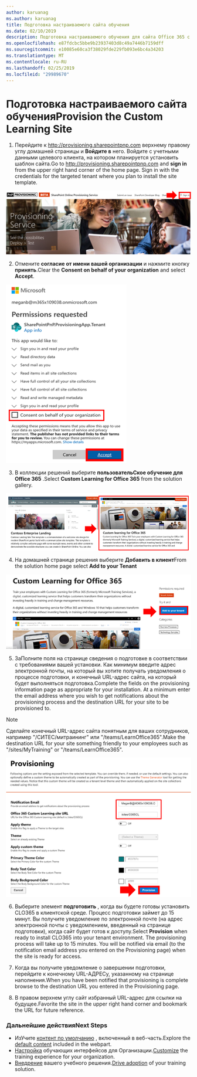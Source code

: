 ```yaml
---
author: karuanag
ms.author: karuanag
title: Подготовка настраиваемого сайта обучения
ms.date: 02/10/2019
description: Подготовка настраиваемого обучения для сайта Office 365 с помощью модуля подготовки SharePoint
ms.openlocfilehash: e87fdcbc5bbe9b23937403d8c49a7446b7159dff
ms.sourcegitcommit: e10085e60ca3f38029fde229fb093e6bc4a34203
ms.translationtype: MT
ms.contentlocale: ru-RU
ms.lasthandoff: 02/25/2019
ms.locfileid: "29989670"
---
```

# <a name="provision-the-custom-learning-site"></a><span data-ttu-id="725a0-103">Подготовка настраиваемого сайта обучения</span><span class="sxs-lookup"><span data-stu-id="725a0-103">Provision the Custom Learning Site</span></span>

1. <span data-ttu-id="725a0-p101">Перейдите к http://provisioning.sharepointpnp.com верхнему правому углу домашней страницы и **Войдите в** него.  Войдите с учетными данными целевого клиента, на котором планируется установить шаблон сайта.</span><span class="sxs-lookup"><span data-stu-id="725a0-p101">Go to http://provisioning.sharepointpnp.com and **sign in** from the upper right hand corner of the home page.  Sign in with the  credentials for the targeted tenant where you plan to install the site template.</span></span>

![пнфоме. png](media/inst_signin.png)

2. <span data-ttu-id="725a0-107">Отмените **согласие от имени вашей организации** и нажмите кнопку **принять**.</span><span class="sxs-lookup"><span data-stu-id="725a0-107">Clear the **Consent on behalf of your organization** and select **Accept**.</span></span>

![возврата](media/inst_perms.png)

3. <span data-ttu-id="725a0-109">В коллекции решений выберите **пользовательСкое обучение для Office 365** .</span><span class="sxs-lookup"><span data-stu-id="725a0-109">Select **Custom Learning for Office 365** from the solution gallery.</span></span>

![возврата](media/inst_select.png)

4. <span data-ttu-id="725a0-111">На домашней странице решения выберите **Добавить в клиент**</span><span class="sxs-lookup"><span data-stu-id="725a0-111">From the solution home page select **Add to your Tenant**</span></span>

![инст_селект. png](media/inst_add.png)

5. <span data-ttu-id="725a0-p102">ЗаПолните поля на странице сведения о подготовке в соответствии с требованиями вашей установки. Как минимум введите адрес электронной почты, на который вы хотите получать уведомления о процессе подготовки, и конечный URL-адрес сайта, на который будет выполняться подготовка.</span><span class="sxs-lookup"><span data-stu-id="725a0-p102">Complete the fields on the provisioning information page as appropriate for your installation. At a minimum enter the email address where you wish to get notifications about the provisioning process and the destination URL for your site to be provisioned to.</span></span>  

> [!NOTE]
> <span data-ttu-id="725a0-115">Сделайте конечный URL-адрес сайта понятным для ваших сотрудников, например "/СИТЕС/митраининг" или "/teams/LearnOffice365".</span><span class="sxs-lookup"><span data-stu-id="725a0-115">Make the destination URL for your site something friendly to your employees such as "/sites/MyTraining" or "/teams/LearnOffice365".</span></span>

![инст_оптионс. png](media/inst_options.png)

6. <span data-ttu-id="725a0-p103">Выберите элемент **подготовить** , когда вы будете готовы установить CLO365 в клиентской среде.  Процесс подготовки займет до 15 минут. Вы получите уведомление по электронной почте (на адрес электронной почты с уведомлением, введенный на странице подготовки), когда сайт будет готов к доступу.</span><span class="sxs-lookup"><span data-stu-id="725a0-p103">Select **Provision** when ready to install CLO365 into your tenant environment.  The provisioning process will take up to 15 minutes. You will be notified via email (to the notification email address you entered on the Provisioning page) when the site is ready for access.</span></span>

7. <span data-ttu-id="725a0-120">Когда вы получите уведомление о завершении подготовки, перейдите к конечному URL-АДРЕСу, указанному на странице наполнения.</span><span class="sxs-lookup"><span data-stu-id="725a0-120">When you have been notified that provisioning is complete browse to the destination URL you entered in the Provisioning page.</span></span>

8. <span data-ttu-id="725a0-121">В правом верхнем углу сайт избранный URL-адрес для ссылки на будущее.</span><span class="sxs-lookup"><span data-stu-id="725a0-121">Favorite the site in the upper right hand corner and bookmark the URL for future reference.</span></span>  

### <a name="next-steps"></a><span data-ttu-id="725a0-122">Дальнейшие действия</span><span class="sxs-lookup"><span data-stu-id="725a0-122">Next Steps</span></span>
- <span data-ttu-id="725a0-123">ИзУчите [контент по умолчанию](sitecontent.md) , включенный в веб-часть.</span><span class="sxs-lookup"><span data-stu-id="725a0-123">Explore the [default content](sitecontent.md) included in the webpart.</span></span>
- <span data-ttu-id="725a0-124">[Настройка](customization.md) обучающих интерфейсов для Организации.</span><span class="sxs-lookup"><span data-stu-id="725a0-124">[Customize](customization.md) the training experience for your organization.</span></span>
- <span data-ttu-id="725a0-125">[Внедрение](driveadoption.md) вашего учебного решения.</span><span class="sxs-lookup"><span data-stu-id="725a0-125">[Drive adoption](driveadoption.md) of your training solution.</span></span>
